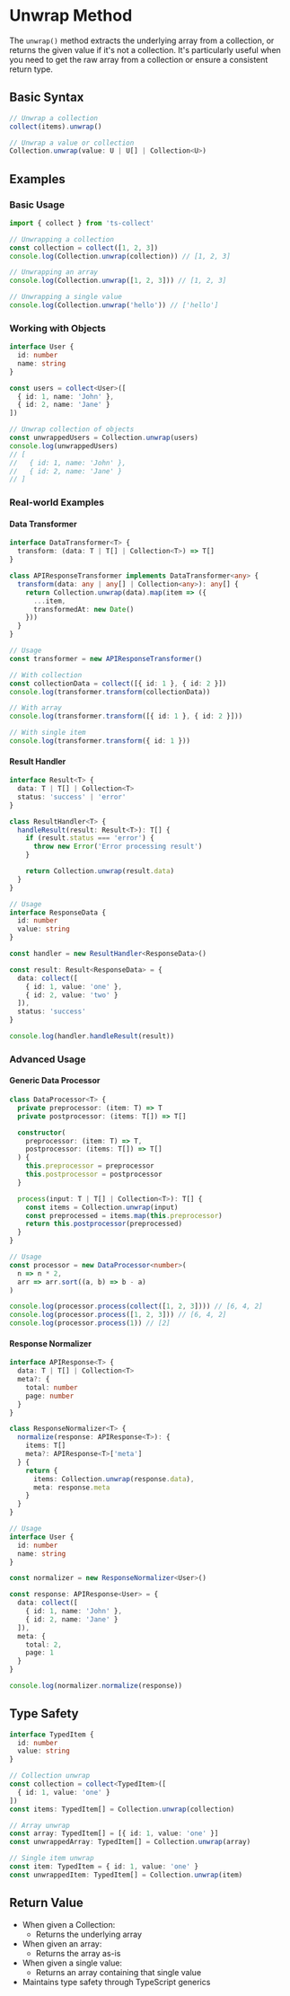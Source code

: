 # Unwrap Method

The `unwrap()` method extracts the underlying array from a collection, or returns the given value if it's not a collection. It's particularly useful when you need to get the raw array from a collection or ensure a consistent return type.

## Basic Syntax

```typescript
// Unwrap a collection
collect(items).unwrap()

// Unwrap a value or collection
Collection.unwrap(value: U | U[] | Collection<U>)
```

## Examples

### Basic Usage

```typescript
import { collect } from 'ts-collect'

// Unwrapping a collection
const collection = collect([1, 2, 3])
console.log(Collection.unwrap(collection)) // [1, 2, 3]

// Unwrapping an array
console.log(Collection.unwrap([1, 2, 3])) // [1, 2, 3]

// Unwrapping a single value
console.log(Collection.unwrap('hello')) // ['hello']
```

### Working with Objects

```typescript
interface User {
  id: number
  name: string
}

const users = collect<User>([
  { id: 1, name: 'John' },
  { id: 2, name: 'Jane' }
])

// Unwrap collection of objects
const unwrappedUsers = Collection.unwrap(users)
console.log(unwrappedUsers)
// [
//   { id: 1, name: 'John' },
//   { id: 2, name: 'Jane' }
// ]
```

### Real-world Examples

#### Data Transformer

```typescript
interface DataTransformer<T> {
  transform: (data: T | T[] | Collection<T>) => T[]
}

class APIResponseTransformer implements DataTransformer<any> {
  transform(data: any | any[] | Collection<any>): any[] {
    return Collection.unwrap(data).map(item => ({
      ...item,
      transformedAt: new Date()
    }))
  }
}

// Usage
const transformer = new APIResponseTransformer()

// With collection
const collectionData = collect([{ id: 1 }, { id: 2 }])
console.log(transformer.transform(collectionData))

// With array
console.log(transformer.transform([{ id: 1 }, { id: 2 }]))

// With single item
console.log(transformer.transform({ id: 1 }))
```

#### Result Handler

```typescript
interface Result<T> {
  data: T | T[] | Collection<T>
  status: 'success' | 'error'
}

class ResultHandler<T> {
  handleResult(result: Result<T>): T[] {
    if (result.status === 'error') {
      throw new Error('Error processing result')
    }

    return Collection.unwrap(result.data)
  }
}

// Usage
interface ResponseData {
  id: number
  value: string
}

const handler = new ResultHandler<ResponseData>()

const result: Result<ResponseData> = {
  data: collect([
    { id: 1, value: 'one' },
    { id: 2, value: 'two' }
  ]),
  status: 'success'
}

console.log(handler.handleResult(result))
```

### Advanced Usage

#### Generic Data Processor

```typescript
class DataProcessor<T> {
  private preprocessor: (item: T) => T
  private postprocessor: (items: T[]) => T[]

  constructor(
    preprocessor: (item: T) => T,
    postprocessor: (items: T[]) => T[]
  ) {
    this.preprocessor = preprocessor
    this.postprocessor = postprocessor
  }

  process(input: T | T[] | Collection<T>): T[] {
    const items = Collection.unwrap(input)
    const preprocessed = items.map(this.preprocessor)
    return this.postprocessor(preprocessed)
  }
}

// Usage
const processor = new DataProcessor<number>(
  n => n * 2,
  arr => arr.sort((a, b) => b - a)
)

console.log(processor.process(collect([1, 2, 3]))) // [6, 4, 2]
console.log(processor.process([1, 2, 3])) // [6, 4, 2]
console.log(processor.process(1)) // [2]
```

#### Response Normalizer

```typescript
interface APIResponse<T> {
  data: T | T[] | Collection<T>
  meta?: {
    total: number
    page: number
  }
}

class ResponseNormalizer<T> {
  normalize(response: APIResponse<T>): {
    items: T[]
    meta?: APIResponse<T>['meta']
  } {
    return {
      items: Collection.unwrap(response.data),
      meta: response.meta
    }
  }
}

// Usage
interface User {
  id: number
  name: string
}

const normalizer = new ResponseNormalizer<User>()

const response: APIResponse<User> = {
  data: collect([
    { id: 1, name: 'John' },
    { id: 2, name: 'Jane' }
  ]),
  meta: {
    total: 2,
    page: 1
  }
}

console.log(normalizer.normalize(response))
```

## Type Safety

```typescript
interface TypedItem {
  id: number
  value: string
}

// Collection unwrap
const collection = collect<TypedItem>([
  { id: 1, value: 'one' }
])
const items: TypedItem[] = Collection.unwrap(collection)

// Array unwrap
const array: TypedItem[] = [{ id: 1, value: 'one' }]
const unwrappedArray: TypedItem[] = Collection.unwrap(array)

// Single item unwrap
const item: TypedItem = { id: 1, value: 'one' }
const unwrappedItem: TypedItem[] = Collection.unwrap(item)
```

## Return Value

- When given a Collection:
  - Returns the underlying array
- When given an array:
  - Returns the array as-is
- When given a single value:
  - Returns an array containing that single value
- Maintains type safety through TypeScript generics

